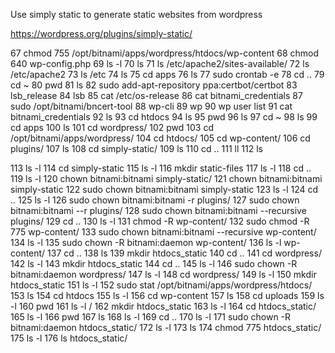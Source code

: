 Use simply static to generate static websites from wordpress

https://wordpress.org/plugins/simply-static/


   67  chmod 755 /opt/bitnami/apps/wordpress/htdocs/wp-content
   68  chmod 640 wp-config.php 
   69  ls -l
   70  ls
   71  ls /etc/apache2/sites-available/
   72  ls /etc/apache2
   73  ls /etc
   74  ls
   75  cd apps
   76  ls
   77  sudo crontab -e
   78  cd ..
   79  cd ~
   80  pwd
   81  ls
   82  sudo add-apt-repository ppa:certbot/certbot
   83  lsb_release
   84  lsb
   85  cat /etc/os-release
   86  cat bitnami_credentials 
   87  sudo /opt/bitnami/bncert-tool
   88  wp-cli
   89  wp
   90  wp user list
   91  cat bitnami_credentials 
   92  ls
   93  cd htdocs
   94  ls
   95  pwd
   96  ls
   97  cd ~
   98  ls
   99  cd apps
  100  ls
  101  cd wordpress/
  102  pwd
  103  cd /opt/bitnami/apps/wordpress/
  104  cd htdocs/
  105  cd wp-content/
  106  cd plugins/
  107  ls
  108  cd simply-static/
  109  ls
  110  cd ..
  111  ll
  112  ls


  113  ls -l
  114  cd simply-static
  115  ls -l
  116  mkdir static-files
  117  ls -l
  118  cd ..
  119  ls -l
  120  chown bitnami:bitnami simply-static/
  121  chown bitnami:bitnami simply-static
  122  sudo chown bitnami:bitnami simply-static
  123  ls -l
  124  cd ..
  125  ls -l
  126  sudo chown bitnami:bitnami -r plugins/
  127  sudo chown bitnami:bitnami --r plugins/
  128  sudo chown bitnami:bitnami --recursive plugins/
  129  cd ..
  130  ls -l
  131  chmod -R wp-content/
  132  sudo chmod -R 775 wp-content/
  133  sudo chown bitnami:bitnami --recursive wp-content/
  134  ls -l
  135  sudo chown -R bitnami:daemon wp-content/
  136  ls -l wp-content/
  137  cd ..
  138  ls
  139  mkdir htdocs_static
  140  cd ..
  141  cd wordpress/
  142  ls -l
  143  mkdir htdocs_static
  144  cd ..
  145  ls -l
  146  sudo chown -R bitnami:daemon wordpress/
  147  ls -l
  148  cd wordpress/
  149  ls -l
  150  mkdir htdocs_static
  151  ls -l
  152  sudo stat /opt/bitnami/apps/wordpress/htdocs/
  153  ls
  154  cd htdocs
  155  ls -l
  156  cd wp-content
  157  ls
  158  cd uploads
  159  ls -l
  160  pwd
  161  ls -l /
  162  mkdir htdocs_static
  163  ls -l
  164  cd htdocs_static/
  165  ls -l
  166  pwd
  167  ls
  168  ls -l
  169  cd ..
  170  ls -l
  171  sudo chown -R bitnami:daemon htdocs_static/
  172  ls -l
  173  ls
  174  chmod 775 htdocs_static/
  175  ls -l
  176  ls htdocs_static/